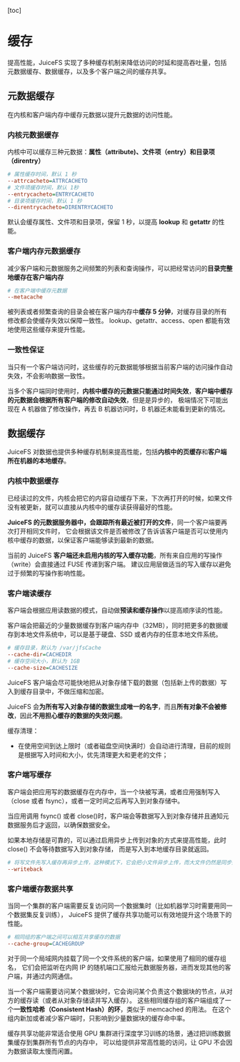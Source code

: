 [toc]

# 缓存

提高性能，JuiceFS 实现了多种缓存机制来降低访问的时延和提高吞吐量，包括元数据缓存、数据缓存，以及多个客户端之间的缓存共享。

## 元数据缓存

在内核和客户端内存中缓存元数据以提升元数据的访问性能。

### 内核元数据缓存

内核中可以缓存三种元数据：**属性（attribute)、文件项（entry）和目录项（direntry）**

```ini
# 属性缓存时间，默认 1 秒
--attrcacheto=ATTRCACHETO
# 文件项缓存时间，默认 1秒
--entrycacheto=ENTRYCACHETO
# 目录项缓存时间，默认 1 秒              
--direntrycacheto=DIRENTRYCACHETO              
```

默认会缓存属性、文件项和目录项，保留 1 秒，以提高 **lookup** 和 **getattr** 的性能。

### 客户端内存元数据缓存

减少客户端和元数据服务之间频繁的列表和查询操作，可以把经常访问的**目录完整地缓存在客户端内存**

```ini
# 在客户端中缓存元数据
--metacache
```

被列表或者频繁查询的目录会被在客户端内存中**缓存 5 分钟**，对缓存目录的所有修改都会使缓存失效以保障一致性。 lookup、getattr、access、open 都能有效地使用这些缓存来提升性能。

### 一致性保证

当只有一个客户端访问时，这些缓存的元数据能够根据当前客户端的访问操作自动失效，不会影响数据一致性。

当多个客户端同时使用时，**内核中缓存的元数据只能通过时间失效**，**客户端中缓存的元数据会根据所有客户端的修改自动失效**，但是是异步的， 极端情况下可能出现在 A 机器做了修改操作，再去 B 机器访问时，B 机器还未能看到更新的情况。

## 数据缓存

JuiceFS 对数据也提供多种缓存机制来提高性能，包括**内核中的页缓存**和**客户端所在机器的本地缓存**。

### 内核中数据缓存

已经读过的文件，内核会把它的内容自动缓存下来，下次再打开的时候，如果文件没有被更新，就可以直接从内核中的缓存读获得最好的性能。

**JuiceFS 的元数据服务器中，会跟踪所有最近被打开的文件**，同一个客户端要再次打开相同文件时， 它会根据该文件是否被修改了告诉该客户端是否可以使用内核中缓存的数据，以保证客户端能够读到最新的数据。

当前的 JuiceFS **客户端还未启用内核的写入缓存功能**，所有来自应用的写操作（write）会直接通过 FUSE 传递到客户端。 建议应用层做适当的写入缓存以避免过于频繁的写操作影响性能。

### 客户端读缓存

客户端会根据应用读数据的模式，自动做**预读和缓存操作**以提高顺序读的性能。

客户端会把最近的少量数据缓存到客户端内存中（32MB），同时把更多的数据缓存到本地文件系统中，可以是基于硬盘、SSD 或者内存的任意本地文件系统。 

```ini
# 缓存目录，默认为 /var/jfsCache
--cache-dir=CACHEDIR
# 缓存空间大小，默认为 1GB
--cache-size=CACHESIZE
```

JuiceFS 客户端会尽可能快地把从对象存储下载的数据（包括新上传的数据）写入到缓存目录中，不做压缩和加密。

JuiceFS 会**为所有写入对象存储的数据生成唯一的名字**，而且**所有对象不会被修改**，因此**不用担心缓存的数据的失效问题**。

缓存清理：

- 在使用空间到达上限时（或者磁盘空间快满时）会自动进行清理，目前的规则是根据写入时间和大小，优先清理更大和更老的文件；

### 客户端写缓存

客户端会把应用写的数据缓存在内存中，当一个块被写满，或者应用强制写入（close 或者 fsync），或者一定时间之后再写入到对象存储中。

当应用调用 fsync() 或者 close()时，客户端会等数据写入到对象存储并且通知元数据服务后才返回，以确保数据安全。

如果本地存储是可靠的，可以通过启用异步上传到对象的方式来提高性能，此时 close() 不会等待数据写入到对象存储， 而是写入到本地缓存目录就返回。

```ini
# 将写文件先写入缓存再异步上传，这种模式下，它会把小文件异步上传，而大文件仍然是同步并行上传
--writeback
```

### 客户端缓存数据共享

当同一个集群的客户端需要反复访问同一个数据集时（比如机器学习时需要用同一个数据集反复训练）， JuiceFS 提供了缓存共享功能可以有效地提升这个场景下的性能。

```ini
# 相同组的客户端之间可以相互共享缓存的数据
--cache-group=CACHEGROUP
```

对于同一个局域网内挂载了同一个文件系统的客户端，如果使用了相同的缓存组名， 它们会把监听在内网 IP 的随机端口汇报给元数据服务器，进而发现其他的客户端，并通过内网通信。

当一个客户端需要访问某个数据块时，它会询问某个负责这个数据块的节点，从对方的缓存读（或者从对象存储读并写入缓存）。 这些相同缓存组的客户端组成了一个**一致性哈希（Consistent Hash）的环**，类似于 memcached 的用法。 在这个组内新加或者减少客户端时，只影响到少量数据块的缓存命中率。

缓存共享功能非常适合使用 GPU 集群进行深度学习训练的场景，通过把训练数据集缓存到集群所有节点的内存中， 可以给提供非常高性能的访问，让 GPU 不会因为数据读取太慢而闲置。